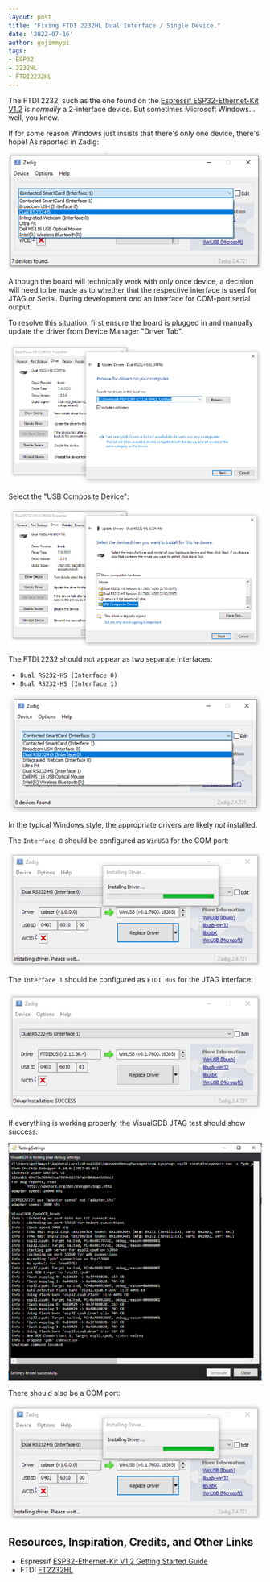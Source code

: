 ```yaml
---
layout: post
title: "Fixing FTDI 2232HL Dual Interface / Single Device."
date: '2022-07-16'
author: gojimmypi
tags:
- ESP32
- 2232HL
- FTDI2232HL
---
```


The FTDI 2232, such as the one found on the [Espressif ESP32-Ethernet-Kit V1.2](https://docs.espressif.com/projects/esp-idf/en/latest/esp32/hw-reference/esp32/get-started-ethernet-kit.html#) 
is _normally_ a 2-interface device. But sometimes Microsoft Windows... well, you know.

If for some reason Windows just insists that there's only one device, there's hope! As reported in Zadig:

![single-FTDI2232HL.png](../images/esp32-devkit/single-FTDI2232HL.png)

Although the board will technically work with only once device, a decision will need to be made as to whether
that the respective interface is used for JTAG _or_ Serial. During development _and_ an interface for COM-port 
serial output.

To resolve this situation, first ensure the board is plugged in and manually update
the driver from Device Manager "Driver Tab". 

![pick_new_driver.png](../images/esp32-devkit/pick_new_driver.png)

Select the "USB Composite Device":

![pick_composite_device.png](../images/esp32-devkit/pick_composite_device.png)

The FTDI 2232 should not appear as two separate interfaces: 

- `Dual RS232-HS (Interface 0)`
- `Dual RS232-HS (Interface 1)`

![newly_dual_RS232-HS_devices.png](../images/esp32-devkit/newly_dual_RS232-HS_devices.png)

In the typical Windows style, the appropriate drivers are likely _not_ installed.

The `Interface 0` should be configured as `WinUSB` for the COM port:

![interface_0_WinUSB.png](../images/esp32-devkit/interface_0_WinUSB.png)

The `Interface 1` should be configured as `FTDI Bus` for the JTAG interface:

![interface_1_FTDIBUS.png](../images/esp32-devkit/interface_1_FTDIBUS.png)

If everything is working properly, the VisualGDB JTAG test should show success:

![JTAG_success.png](../images/esp32-devkit/JTAG_success.png)

There should also be a COM port:

![interface_0_WinUSB.png](../images/esp32-devkit/interface_0_WinUSB.png)



## Resources, Inspiration, Credits, and Other Links

- Espressif [ESP32-Ethernet-Kit V1.2 Getting Started Guide](https://docs.espressif.com/projects/esp-idf/en/latest/esp32/hw-reference/esp32/get-started-ethernet-kit.html#get-started-esp32-ethernet-kit-v1-2)
- FTDI [FT2232HL](https://ftdichip.com/products/ft2232hl/)
